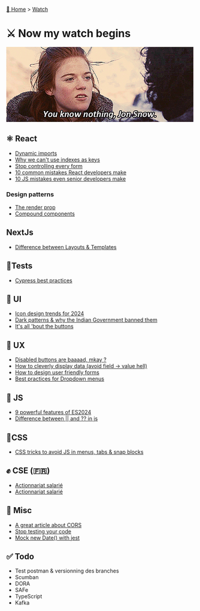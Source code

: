 [🏡 Home](../index.md) > [Watch](index.md)

# ⚔️ Now my watch begins

![youknownothing.gif](..%2Fassets%2Fimg%2Fyouknownothing.gif)

## ⚛️ React
- [Dynamic imports](https://medium.com/@shubham3480/dynamic-imports-in-react-3e3e7ad1d210)
- [Why we can't use indexes as keys](https://javascript.plainenglish.io/why-cant-we-use-indexes-as-keys-in-react-9f914f5910df)
- [Stop controlling every form](https://mostlyfocusedmike.medium.com/stop-controlling-every-form-in-react-use-formdata-instead-c26d89409afe)
- [10 common mistakes React developers make](https://simuratli.medium.com/10-common-mistakes-react-developers-make-and-how-to-avoid-them-53bceadc6954)
- [10 JS mistakes even senior developers make](https://javascript.plainenglish.io/10-javascript-mistakes-even-senior-developers-make-and-how-to-avoid-them-f0e0fafdd603)

### Design patterns
- [The render prop](https://javascript.plainenglish.io/react-design-pattern-the-render-prop-208f37f9ec2e)
- [Compound components](https://javascript.plainenglish.io/compound-components-pattern-in-react-4c176c18f9ba)

## NextJs
- [Difference between Layouts & Templates](https://blog.stackademic.com/difference-between-layout-and-template-in-next-js-d97dba332f67)

## 🤞Tests
- [Cypress best practices](https://docs.cypress.io/guides/references/best-practices)

## 🎨 UI
- [Icon design trends for 2024](https://uxplanet.org/icon-design-trends-for-2024-703cd080436e)
- [Dark patterns & why the Indian Government banned them](https://bootcamp.uxdesign.cc/dark-patterns-are-now-illegal-in-india-6b3c35c5ce50)
- [It's all 'bout the buttons](https://uxdesign.cc/button-design-user-interface-components-series-85243b6736c7)

## 🍿 UX
- [Disabled buttons are baaaad, mkay ?](https://uxplanet.org/disabled-buttons-ux-usability-issues-and-how-to-avoid-them-8f2246186e80)
- [How to cleverly display data (avoid field -> value hell)](https://uxmovement.medium.com/a-better-way-to-display-data-than-field-value-e041cca9a6a9)
- [How to design user friendly forms](https://medium.com/yld-blog/how-to-design-user-friendly-forms-f71b37ec959e)
- [Best practices for Dropdown menus](https://uxplanet.org/10-best-practices-for-designing-drop-down-menu-b8f8705c9641)

## 🍵 JS
- [9 powerful features of ES2024](https://medium.com/@asierr/9-powerful-features-of-es2024-that-will-change-how-you-write-javascript-daa9d8a58e36)
- [Difference between || and ?? in js](https://medium.com/coding-beauty/javascript-logical-or-vs-nullish-coalescing-operator-6c711b08d583)

## 💄CSS
- [CSS tricks to avoid JS in menus, tabs & snap blocks](https://medium.com/@bogdanfromkyiv/no-js-required-you-can-do-this-with-css-e4635e40502c)

## ✊ CSE (🇫🇷)
- [Actionnariat salarié](https://www.economie.gouv.fr/entreprises/comment-fonctionne-lactionnariat-salarie)
- [Actionnariat salarié](https://www.impots.gouv.fr/particulier/lactionnariat-salarie)

## 🍕 Misc
- [A great article about CORS](https://levelup.gitconnected.com/cors-finally-explained-simply-ae42b52a70a3)
- [Stop testing your code](https://medium.com/xendit-engineering/stop-testing-your-code-06c46dbb6554)
- [Mock new Date() with jest](https://www.benoitpaul.com/blog/javascript/jest-mock-date/)

## ✅ Todo

- Test postman & versionning des branches
- Scumban
- DORA
- SAFe
- TypeScript
- Kafka

